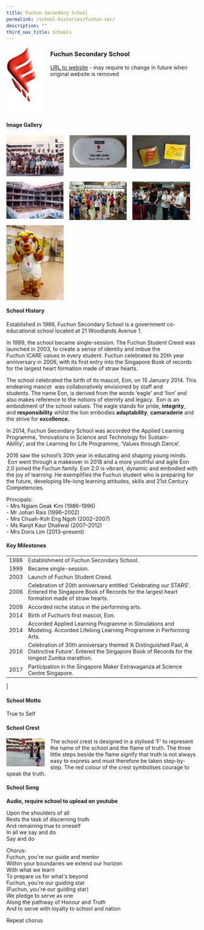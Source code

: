 ```yaml
---
title: Fuchun Secondary School
permalink: /school-histories/fuchun-sec/
description: ""
third_nav_title: Schools
---
```

<img src="/images/fuchunsec9.jpg" style="width:20%;margin-right:15px;" align = "left">

### **Fuchun Secondary School**
[URL to website](https://fuchunsec.moe.edu.sg/) - may require to change in future when original website is removed

<br clear="left">

#### **Image Gallery**

<p><a href="https://staging.d1yxymztqoj7qn.amplifyapp.com/images/fuchunsec2.jpg">  
<img src="/images/fuchunsec2.jpg" style="width:30%;margin-right:15px;" align = "left">
</a></p>

<p><a href="https://staging.d1yxymztqoj7qn.amplifyapp.com/images/fuchunsec3.jpg">  
<img src="/images/fuchunsec3.jpg" style="width:30%;margin-right:15px;" align = "left">
</a></p>

<p><a href="https://staging.d1yxymztqoj7qn.amplifyapp.com/images/fuchunsec4.jpg">  
<img src="/images/fuchunsec4.jpg" style="width:30%;margin-right:15px;" align = "left">
</a></p>

<br clear="left">

<p><a href="https://staging.d1yxymztqoj7qn.amplifyapp.com/images/fuchunsec5.jpg">  
<img src="/images/fuchunsec5.jpg" style="width:30%;margin-right:15px;" align = "left">
</a></p>

<p><a href="https://staging.d1yxymztqoj7qn.amplifyapp.com/images/fuchunsec6.jpg">  
<img src="/images/fuchunsec6.jpg" style="width:30%;margin-right:15px;" align = "left">
</a></p>

<p><a href="https://staging.d1yxymztqoj7qn.amplifyapp.com/images/fuchunsec7.jpg">  
<img src="/images/fuchunsec7.jpg" style="width:30%;margin-right:15px;" align = "left">
</a></p>

<br clear="left">

<p><a href="https://staging.d1yxymztqoj7qn.amplifyapp.com/images/fuchunsec8.jpg">  
<img src="/images/fuchunsec8.jpg" style="width:30%;margin-right:15px;" align = "left">
</a></p>

<br clear="left">

#### **School History**
Established in 1986, Fuchun Secondary School is a government co-educational school located at 21 Woodlands Avenue 1.  
  
In 1999, the school became single-session. The Fuchun Student Creed was launched in 2003, to create a sense of identity and imbue the Fuchun ICARE values in every student. Fuchun celebrated its 20th year anniversary in 2006, with its first entry into the Singapore Book of records for the largest heart formation made of straw hearts.

The school celebrated the birth of its mascot, Eon, on 15 January 2014. This endearing mascot  was collaboratively envisioned by staff and students. The name Eon, is derived from the words ‘eagle’ and ‘lion’ and also makes reference to the notions of eternity and legacy.  Eon is an embodiment of the school values. The eagle stands for pride, **integrity**, and **responsibility** whilst the lion embodies **adaptability**, **camaraderie** and the strive for **excellence.**

In 2014, Fuchun Secondary School was accorded the Applied Learning Programme, ‘Innovations in Science and Technology for Sustain-Ability’, and the Learning for Life Programme, ‘Values through Dance’.

2016 saw the school’s 30th year in educating and shaping young minds.  Eon went through a makeover in 2018 and a more youthful and agile Eon 2.0 joined the Fuchun family. Eon 2.0 is vibrant, dynamic and embodied with the joy of learning. He exemplifies the Fuchun student who is preparing for the future, developing life-long learning attitudes, skills and 21st Century Competencies.

Principals:<br>
\- Mrs Ngiam Geak Kim (1986–1996)<br>
\- Mr Johari Rais (1996–2002)<br>
\- Mrs Chuah-Koh Eng Ngoh (2002–2007)<br>
\- Ms Ranjit Kaur Dhaliwal (2007–2012)<br>
\- Mrs Doris Lim (2013–present)

#### **Key Milestones**

|  |  |
|:---:|---|
| 1986 | Establishment of Fuchun Secondary School. |
| 1999 | Became single-session. |
| 2003 | Launch of Fuchun Student Creed. |
| 2006 | Celebration of 20th anniversary entitled ‘Celebrating our STARS’. Entered the Singapore Book of Records for the largest heart formation made of straw hearts. |
| 2009 | Accorded niche status in the performing arts. |
| 2014 | Birth of Fuchun’s first mascot, Eon. |
| 2014 | Accorded Applied Learning Programme in Simulations and Modeling. Accorded Lifelong Learning Programme in Performing Arts. |
| 2016 | Celebration of 30th anniversary themed ‘A Distinguished Past, A Distinctive Future’. Entered the Singapore Book of Records for the longest Zumba marathon. |
| 2017 | Participation in the Singapore Maker Extravaganza at Science Centre Singapore. |
|

#### **School Motto**
True to Self

#### **School Crest**
<img src="/images/fuchunsec1.jpg" style="width:20%;margin-right:15px;" align = "left">

The school crest is designed in a stylised ‘F’ to represent the name of the school and the flame of truth. The three little steps beside the flame signify that truth is not always easy to express and must therefore be taken step-by-step. The red colour of the crest symbolises courage to speak the truth.

#### **School Song**
**Audio, require school to upload on youtube**

Upon the shoulders of all<br>
Rests the task of discerning truth<br>
And remaining true to oneself<br>
In all we say and do<br>
Say and do

Chorus:<br>
Fuchun, you're our guide and mentor<br>
Within your boundaries we extend our horizon<br>
With what we learn<br>
To prepare us for what's beyond<br>
Fuchun, you're our guiding star<br>
(Fuchun, you're our guiding star)<br>
We pledge to serve as one<br>
Along the pathway of Honour and Truth<br>
And to serve with loyalty to school and nation

Repeat chorus
